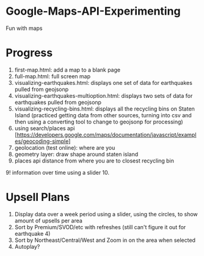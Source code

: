 # Google-Maps-API-Experimenting
Fun with maps

# Progress
1. first-map.html: add a map to a blank page
2. full-map.html: full screen map
3. visualizing-earthquakes.html: displays one set of data for earthquakes pulled from geojsonp
4. visualizing-earthquakes-multioption.html: displays two sets of data for earthquakes pulled from geojsonp
5. visualizing-recycling-bins.html: displays all the recycling bins on Staten Island (practiced getting data from other sources, turning into csv and then using a converting tool to change to geojsonp for processing)
6. using search/places api [https://developers.google.com/maps/documentation/javascript/examples/geocoding-simple]
6. geolocation (test online): where are you
7. geometry layer: draw shape around staten island
8. places api distance from where you are to closest recycling bin

9! information over time using a slider
10.

# Upsell Plans
1. Display data over a week period using a slider, using the circles, to show amount of upsells per area
2. Sort by Premium/SVOD/etc with refreshes (still can't figure it out for earthquake 4)
3. Sort by Northeast/Central/West and Zoom in on the area when selected
3. Autoplay?
